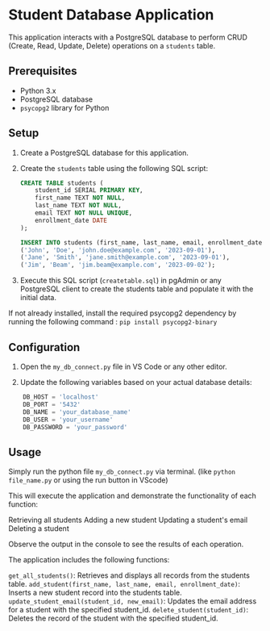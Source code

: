 # Student Database Application

This application interacts with a PostgreSQL database to perform CRUD (Create, Read, Update, Delete) operations on a `students` table.

## Prerequisites

- Python 3.x
- PostgreSQL database
- `psycopg2` library for Python

## Setup

1. Create a PostgreSQL database for this application.

2. Create the `students` table using the following SQL script:

   ```sql
   CREATE TABLE students (
       student_id SERIAL PRIMARY KEY,
       first_name TEXT NOT NULL,
       last_name TEXT NOT NULL,
       email TEXT NOT NULL UNIQUE,
       enrollment_date DATE
   );

   INSERT INTO students (first_name, last_name, email, enrollment_date) VALUES
   ('John', 'Doe', 'john.doe@example.com', '2023-09-01'),
   ('Jane', 'Smith', 'jane.smith@example.com', '2023-09-01'),
   ('Jim', 'Beam', 'jim.beam@example.com', '2023-09-02');

    ```

3. Execute this SQL script (```createtable.sql```) in pgAdmin or any PostgreSQL client to create the students table and populate it with the initial data.

If not already installed, install the required psycopg2 dependency by running the following command :
 ``` pip install psycopg2-binary ```



## Configuration

1. Open the ```my_db_connect.py``` file in VS Code or any other editor. 

2. Update the following variables based on your actual database details:

```python
    DB_HOST = 'localhost'
    DB_PORT = '5432'
    DB_NAME = 'your_database_name'
    DB_USER = 'your_username'
    DB_PASSWORD = 'your_password' 
```


## Usage

Simply run the python file ```my_db_connect.py``` via terminal. (like ```python file_name.py``` or using the run button in VScode)

This will execute the application and demonstrate the functionality of each function:

Retrieving all students
Adding a new student
Updating a student's email
Deleting a student

Observe the output in the console to see the results of each operation.

The application includes the following functions:

```get_all_students()```: Retrieves and displays all records from the students table.
```add_student(first_name, last_name, email, enrollment_date)```: Inserts a new student record into the students table.
```update_student_email(student_id, new_email)```: Updates the email address for a student with the specified student_id.
```delete_student(student_id)```: Deletes the record of the student with the specified student_id.
